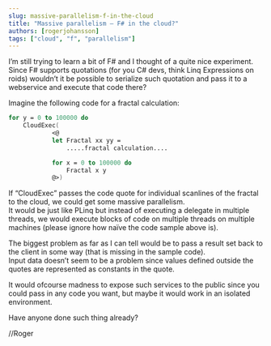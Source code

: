 ```yaml
---
slug: massive-parallelism-f-in-the-cloud
title: "Massive parallelism – F# in the cloud?"
authors: [rogerjohansson]
tags: ["cloud", "f", "parallelism"]
---
```

I’m still trying to learn a bit of F# and I thought of a quite nice experiment.  
Since F# supports quotations (for you C# devs, think Linq Expressions on roids) wouldn’t it be possible to serialize such quotation and pass it to a webservice and execute that code there?

<!-- truncate -->

Imagine the following code for a fractal calculation:

```fsharp
for y = 0 to 100000 do
    CloudExec(
            <@
            let Fractal xx yy =
                .....fractal calculation....

            for x = 0 to 100000 do
                Fractal x y
            @>)
```

If “CloudExec” passes the code quote for individual scanlines of the fractal to the cloud, we could get some massive parallelism.  
It would be just like PLinq but instead of executing a delegate in multiple threads, we would execute blocks of code on multiple threads on multiple machines (please ignore how naïve the code sample above is).

The biggest problem as far as I can tell would be to pass a result set back to the client in some way (that is missing in the sample code).  
Input data doesn’t seem to be a problem since values defined outside the quotes are represented as constants in the quote.

It would ofcourse madness to expose such services to the public since you could pass in any code you want, but maybe it would work in an isolated environment.

Have anyone done such thing already?

//Roger
